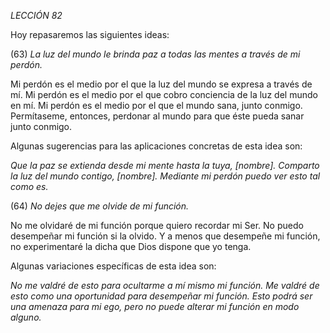*LECCIÓN 82*

Hoy repasaremos las siguientes ideas:

(63) *La luz del mundo le brinda paz a todas las mentes a través de mi perdón.*

Mi perdón es el medio por el que la luz del mundo se expresa a través de mí. Mi perdón es el medio por el que cobro conciencia de la luz del mundo en mí. Mi perdón es el medio por el que el mundo sana, junto conmigo. Permítaseme, entonces, perdonar al mundo para que éste pueda sanar junto conmigo.

Algunas sugerencias para las aplicaciones concretas de esta idea son:

_Que la paz se extienda desde mi mente hasta la tuya, [nombre]._
_Comparto la luz del mundo contigo, [nombre]._
_Mediante mi perdón puedo ver esto tal como es._


(64) *No dejes que me olvide de mi función.*

No me olvidaré de mi función porque quiero recordar mi Ser. No puedo desempeñar mi función si la olvido. Y a menos que desempeñe mi función, no experimentaré la dicha que Dios dispone que yo tenga.

Algunas variaciones específicas de esta idea son:

_No me valdré de esto para ocultarme a mí mismo mi función._
_Me valdré de esto como una oportunidad para desempeñar mi función._
_Esto podrá ser una amenaza para mi ego, pero no puede alterar mi función en modo alguno._